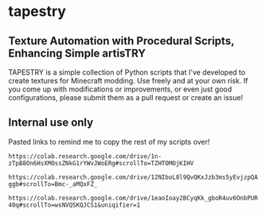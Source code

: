 # tapestry
## Texture Automation with Procedural Scripts, Enhancing Simple artisTRY

TAPESTRY is a simple collection of Python scripts that I've developed to create textures for Minecraft modding. Use freely and at your own risk. If you come up with modifications or improvements, or even just good configurations, please submit them as a pull request or create an issue! 


## Internal use only

Pasted links to remind me to copy the rest of my scripts over!

`https://colab.research.google.com/drive/1n-zTpB8On6HsXMOssZNkG1rYWvJWoERg#scrollTo=TZHTOMOjKIHV`

`https://colab.research.google.com/drive/12NIboL8l9QvQKxJzb3ms5yEvjzpQAggb#scrollTo=Bmc-_aMQxFZ_`

`https://colab.research.google.com/drive/1eaoIoay2BCyqKk_gboR4uv6OnbPUR40q#scrollTo=wsNVQSKQJCS1&uniqifier=1`
